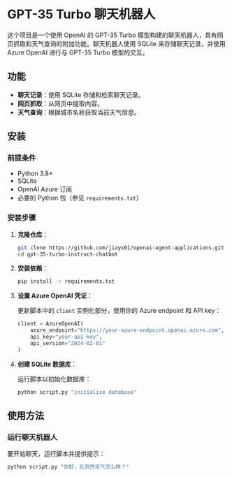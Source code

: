 # GPT-35 Turbo 聊天机器人

这个项目是一个使用 OpenAI 的 GPT-35 Turbo 模型构建的聊天机器人，具有网页抓取和天气查询的附加功能。聊天机器人使用 SQLite 来存储聊天记录，并使用 Azure OpenAI 进行与 GPT-35 Turbo 模型的交互。

## 功能

- **聊天记录**：使用 SQLite 存储和检索聊天记录。
- **网页抓取**：从网页中提取内容。
- **天气查询**：根据城市名称获取当前天气信息。

## 安装

### 前提条件

- Python 3.8+
- SQLite
- OpenAI Azure 订阅
- 必要的 Python 包（参见 `requirements.txt`）

### 安装步骤

1. **克隆仓库**：

    ```bash
    git clone https://github.com/jiayx01/openai-agent-applications.git
    cd gpt-35-turbo-instruct-chatbot
    ```

2. **安装依赖**：

    ```bash
    pip install -r requirements.txt
    ```

3. **设置 Azure OpenAI 凭证**：

    更新脚本中的 `client` 实例化部分，使用你的 Azure endpoint 和 API key：

    ```python
    client = AzureOpenAI(
        azure_endpoint="https://your-azure-endpoint.openai.azure.com",
        api_key="your-api-key",
        api_version="2024-02-01"
    )
    ```

4. **创建 SQLite 数据库**：

    运行脚本以初始化数据库：

    ```bash
    python script.py "initialize database"
    ```

## 使用方法

### 运行聊天机器人

要开始聊天，运行脚本并提供提示：

```bash
python script.py "你好，北京的天气怎么样？"
